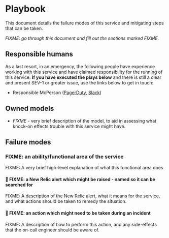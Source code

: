 # Playbook

This document details the failure modes of this service and mitigating steps that can be taken.

_FIXME: go through this document and fill out the sections marked FIXME._

## Responsible humans

As a last resort, in an emergency, the following people have experience working with this service and have claimed responsibility for the running of this service. **If you have executed the plays below** and there is still a clear and present SEV-1 or greater issue, use the links below to get in touch:

- Responsible McPerson ([PagerDuty](https://deliveroo.pagerduty.com/users/FIXME), [Slack](https://deliveroo.slack.com/team/FIXME))

## Owned models

- _FIXME_ - very brief description of the model, to aid in assessing what knock-on effects trouble with this service might have.

## Failure modes

### FIXME: an ability/functional area of the service

FIXME: A very brief high-level explanation of what this functional area does

#### 🚨 FIXME: a New Relic alert which might be raised - named so it can be searched for

FIXME: A description of the New Relic alert, what it means for the service, and what actions should be taken to remedy the situation.

#### 🚨 FIXME: an action which might need to be taken during an incident

FIXME: A description of how to perform this action, and any side-effects that the on-call engineer should be aware of.
